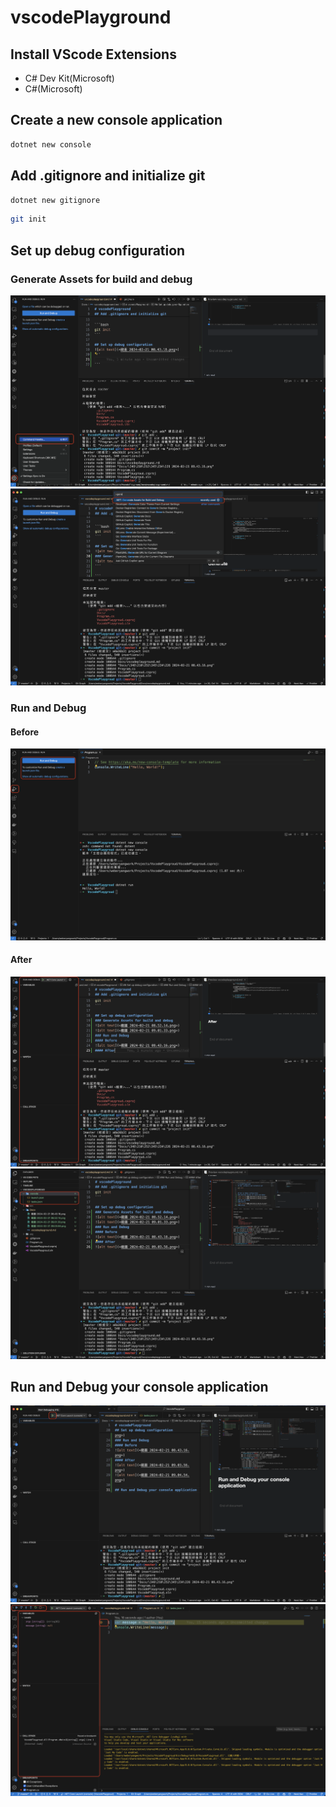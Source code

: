 # vscodePlayground

## Install VScode Extensions
- C# Dev Kit(Microsoft)
- C#(Microsoft)

## Create a new console application
```bash
dotnet new console
```
## Add .gitignore and initialize git
```bash
dotnet new gitignore
```

```bash
git init
```

## Set up debug configuration
### Generate Assets for build and debug
![alt text](<截圖 2024-02-21 08.52.14.png>)
![alt text](<截圖 2024-02-21 09.01.33.png>)
### Run and Debug
#### Before
![alt text](<截圖 2024-02-21 08.43.16.png>)
#### After
![alt text](<截圖 2024-02-21 09.03.56.png>)
![alt text](<截圖 2024-02-21 09.04.54.png>)

## Run and Debug your console application
![alt text](<截圖 2024-02-21 09.10.01.png>)
![alt text](<截圖 2024-02-21 09.11.36.png>)